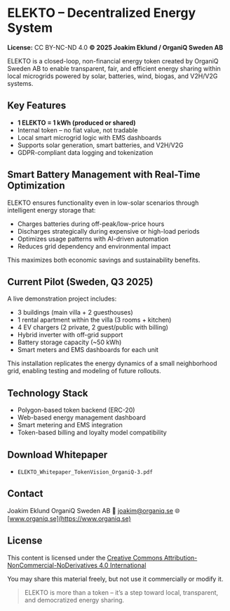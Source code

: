 # ELEKTO – Decentralized Energy System

**License:** CC BY-NC-ND 4.0
**© 2025 Joakim Eklund / OrganiQ Sweden AB**

ELEKTO is a closed-loop, non-financial energy token created by OrganiQ Sweden AB to enable transparent, fair, and efficient energy sharing within local microgrids powered by solar, batteries, wind, biogas, and V2H/V2G systems.

## Key Features

* **1 ELEKTO = 1 kWh (produced or shared)**
* Internal token – no fiat value, not tradable
* Local smart microgrid logic with EMS dashboards
* Supports solar generation, smart batteries, and V2H/V2G
* GDPR-compliant data logging and tokenization

## Smart Battery Management with Real-Time Optimization

ELEKTO ensures functionality even in low-solar scenarios through intelligent energy storage that:

* Charges batteries during off-peak/low-price hours
* Discharges strategically during expensive or high-load periods
* Optimizes usage patterns with AI-driven automation
* Reduces grid dependency and environmental impact

This maximizes both economic savings and sustainability benefits.

## Current Pilot (Sweden, Q3 2025)

A live demonstration project includes:

* 3 buildings (main villa + 2 guesthouses)
* 1 rental apartment within the villa (3 rooms + kitchen)
* 4 EV chargers (2 private, 2 guest/public with billing)
* Hybrid inverter with off-grid support
* Battery storage capacity (\~50 kWh)
* Smart meters and EMS dashboards for each unit

This installation replicates the energy dynamics of a small neighborhood grid, enabling testing and modeling of future rollouts.

## Technology Stack

* Polygon-based token backend (ERC-20)
* Web-based energy management dashboard
* Smart metering and EMS integration
* Token-based billing and loyalty model compatibility

## Download Whitepaper

* `ELEKTO_Whitepaper_TokenVision_OrganiQ-3.pdf`

## Contact

Joakim Eklund
OrganiQ Sweden AB
📧 [joakim@organiq.se](mailto:joakim@organiq.se)
🌐 [www.organiq.se](https://www.organiq.se)

## License

This content is licensed under the
[Creative Commons Attribution-NonCommercial-NoDerivatives 4.0 International](https://creativecommons.org/licenses/by-nc-nd/4.0/)

You may share this material freely, but not use it commercially or modify it.

> ELEKTO is more than a token – it’s a step toward local, transparent, and democratized energy sharing.



